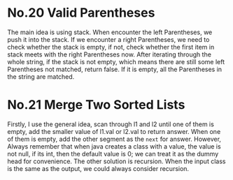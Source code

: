# No.20 Valid Parentheses
The main idea is using stack. When encounter the left Parentheses, we push it into the stack. If we encounter a right Parentheses, we need to check whether the stack is empty, if not, check whether the first item in stack meets with the right Parentheses now.
After iterating through the whole string, if the stack is not empty, which means there are still some left Parentheses not matched, return false. If it is empty, all the Parentheses in the string are matched.
# No.21 Merge Two Sorted Lists
Firstly, I use the general idea, scan through l1 and l2 until one of them is empty, add the smaller value of l1.val or l2.val to return answer. When one of them is empty, add the other segment as the `next` for answer. However, Always remember that when java creates a class with a value, the value is not null, if its int, then the default value is 0; we can treat it as the dummy head for convenience.
The other solution is recursion. When the input class is the same as the output, we could always consider recursion.